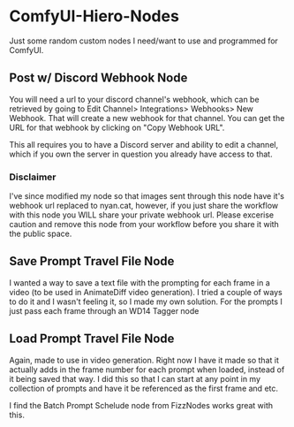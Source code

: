 # ComfyUI-Hiero-Nodes
Just some random custom nodes I need/want to use and programmed for ComfyUI.

## Post w/ Discord Webhook Node

You will need a url to your discord channel's webhook, which can be retrieved by going to Edit Channel> Integrations> Webhooks> New Webhook. 
That will create a new webhook for that channel. You can get the URL for that webhook by clicking on "Copy Webhook URL".

This all requires you to have a Discord server and ability to edit a channel, which if you own the server in question you already have access to that.

### Disclaimer

I've since modified my node so that images sent through this node have it's webhook url replaced to nyan.cat, however, if you just share the workflow with this node you WILL share your private webhook url. Please excerise caution and remove this node from your workflow before you share it with the public space.

## Save Prompt Travel File Node

I wanted a way to save a text file with the prompting for each frame in a video (to be used in AnimateDiff video generation). I tried a couple of ways to do it and I wasn't feeling it, so I made my own solution. For the prompts I just pass each frame through an WD14 Tagger node

## Load Prompt Travel File Node

Again, made to use in video generation. Right now I have it made so that it actually adds in the frame number for each prompt when loaded, instead of it being saved that way. I did this so that I can start at any point in my collection of prompts and have it be referenced as the first frame and etc. 

I find the Batch Prompt Schelude node from FizzNodes works great with this. 